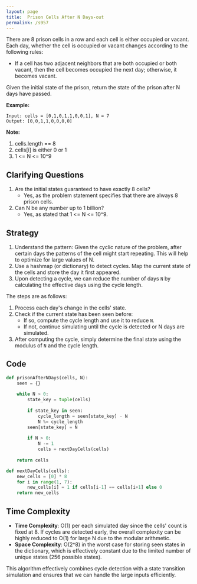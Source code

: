 ```yaml
---
layout: page
title:  Prison Cells After N Days-out
permalink: /s957
---
```


There are 8 prison cells in a row and each cell is either occupied or vacant. Each day, whether the cell is occupied or vacant changes according to the following rules:

- If a cell has two adjacent neighbors that are both occupied or both vacant, then the cell becomes occupied the next day; otherwise, it becomes vacant.

Given the initial state of the prison, return the state of the prison after N days have passed.

**Example:**

```
Input: cells = [0,1,0,1,1,0,0,1], N = 7
Output: [0,0,1,1,0,0,0,0]
```

**Note:**

1. cells.length == 8
2. cells[i] is either 0 or 1
3. 1 <= N <= 10^9

## Clarifying Questions

1. Are the initial states guaranteed to have exactly 8 cells?
   - Yes, as the problem statement specifies that there are always 8 prison cells.
2. Can N be any number up to 1 billion?
   - Yes, as stated that 1 <= N <= 10^9.

## Strategy

1. Understand the pattern: Given the cyclic nature of the problem, after certain days the patterns of the cell might start repeating. This will help to optimize for large values of N.
2. Use a hashmap (or dictionary) to detect cycles. Map the current state of the cells and store the day it first appeared.
3. Upon detecting a cycle, we can reduce the number of days `N` by calculating the effective days using the cycle length.

The steps are as follows:
1. Process each day's change in the cells' state.
2. Check if the current state has been seen before:
    - If so, compute the cycle length and use it to reduce `N`.
    - If not, continue simulating until the cycle is detected or N days are simulated.
3. After computing the cycle, simply determine the final state using the modulus of `N` and the cycle length.

## Code

```python
def prisonAfterNDays(cells, N):
    seen = {}
    
    while N > 0:
        state_key = tuple(cells)
        
        if state_key in seen:
            cycle_length = seen[state_key] - N
            N %= cycle_length
        seen[state_key] = N
        
        if N > 0:
            N -= 1
            cells = nextDayCells(cells)
    
    return cells

def nextDayCells(cells):
    new_cells = [0] * 8
    for i in range(1, 7):
        new_cells[i] = 1 if cells[i-1] == cells[i+1] else 0
    return new_cells
```

## Time Complexity

- **Time Complexity**: O(1) per each simulated day since the cells' count is fixed at 8. If cycles are detected early, the overall complexity can be highly reduced to O(1) for large N due to the modular arithmetic.
- **Space Complexity**: O(2^8) in the worst case for storing seen states in the dictionary, which is effectively constant due to the limited number of unique states (256 possible states).

This algorithm effectively combines cycle detection with a state transition simulation and ensures that we can handle the large inputs efficiently.